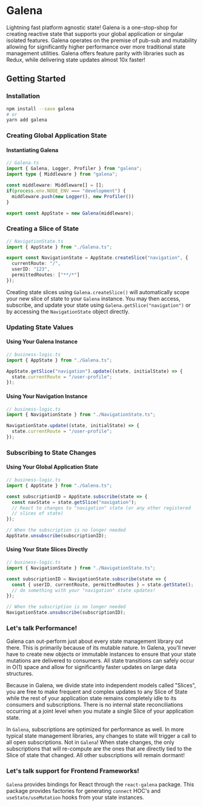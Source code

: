 # Galena
Lightning fast platform agnostic state! Galena is a one-stop-shop for creating reactive state that supports your global application or singular isolated features. Galena operates on the premise of pub-sub and mutability allowing for significantly higher performance over more traditional state management utilities. Galena offers feature parity with libraries such as Redux, while delivering state updates almost 10x faster!

## Getting Started

### Installation
```bash
npm install --save galena
# or
yarn add galena
```

### Creating Global Application State
#### Instantiating Galena

```typescript
// Galena.ts
import { Galena, Logger, Profiler } from "galena";
import type { Middleware } from "galena";

const middleware: Middleware[] = [];
if(process.env.NODE_ENV === "development") {
  middleware.push(new Logger(), new Profiler())
}

export const AppState = new Galena(middleware);
```

### Creating a Slice of State
```typescript
// NavigationState.ts
import { AppState } from "./Galena.ts";

export const NavigationState = AppState.createSlice("navigation", {
  currentRoute: "/",
  userID: "123",
  permittedRoutes: ["**/*"]
});
```

Creating state slices using `Galena.createSlice()` will automatically scope your new slice of state to your `Galena` instance. You may then access, subscribe, and update your state using `Galena.getSlice("navigation")` or by accessing the `NavigationState` object directly.

### Updating State Values
#### Using Your Galena Instance
```typescript
// business-logic.ts
import { AppState } from "./Galena.ts";

AppState.getSlice("navigation").update((state, initialState) => {
  state.currentRoute = "/user-profile";
});
```

#### Using Your Navigation Instance
```typescript
// business-logic.ts
import { NavigationState } from "./NavigationState.ts";

NavigationState.update((state, initialState) => {
  state.currentRoute = "/user-profile";
});
```

### Subscribing to State Changes

#### Using Your Global Application State
```typescript
// business-logic.ts
import { AppState } from "./Galena.ts";

const subscriptionID = AppState.subscribe(state => {
  const navState = state.getSlice("navigation");
  // React to changes to "navigation" state (or any other registered
  // slices of state)
});

// When the subscription is no longer needed
AppState.unsubscribe(subscriptionID);
```

#### Using Your State Slices Directly
```typescript
// business-logic.ts
import { NavigationState } from "./NavigationState.ts";

const subscriptionID = NavigationState.subscribe(state => {
  const { userID, currentRoute, permittedRoutes } = state.getState();
  // do something with your "navigation" state updates!
});

// When the subscription is no longer needed
NavigationState.unsubscribe(subscriptionID);
```

### Let's talk Performance!
Galena can out-perform just about every state management library out there. This is primarily because of its mutable nature. In Galena, you'll never have to create new objects or immutable instances to ensure that your state mutations are delivered to consumers. All state transitions can safely occur in O(1) space and allow for significantly faster updates on large data structures.

Because in Galena, we divide state into independent models called "Slices", you are free to make frequent and complex updates to any Slice of State while the rest of your application state remains completely idle to its consumers and subscriptions. There is no internal state reconciliations occurring at a joint level when you mutate a single Slice of your application state.
 
In `Galena`, subscriptions are optimized for performance as well. In more typical state management libraries, any changes to state will trigger a call to all open subscriptions. Not in `Galena`! When state changes, the only subscriptions that will re-compute are the ones that are directly tied to the Slice of state that changed. All other subscriptions will remain dormant!

### Let's talk support for Frontend Frameworks!
`Galena` provides bindings for React through the `react-galena` package. This package provides factories for generating `connect` HOC's and `useState/useMutation` hooks from your state instances.


